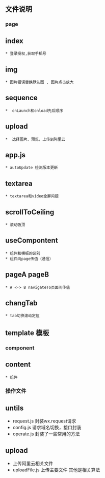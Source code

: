## 文件说明
### page
  ## index 
    * 登录授权,获取手机号
  ## img 
    * 图片错误替换默认图 , 图片点击放大
  ## sequence
    *  onLaunch和onload先后顺序
  ## upload
    *  选择图片、预览，上传到阿里云  
  ## app.js
    * autoUpdate 检测版本更新
  ## textarea 
    * textarea和video全屏问题
  ## scrollToCeiling 
    * 滚动吸顶   
  ## useCompontent 
    * 组件和模板的区别
    * 组件向page传值（通信）   
  ## pageA pageB
    * A <-> B navigateTo页面间传值  
  ## changTab
    * tab切换滚动定位

  ## template 模板
### component
  ## content 
    * 组件    

### 操作文件 

## untils 
  *  request.js 封装wx.request请求
  *  config.js 请求域名切换，接口封装
  *  operate.js 封装了一些常用的方法
## upload 
  * 上传阿里云相关文件
  * uploadFile.js 上传主要文件 其他是相关算法  